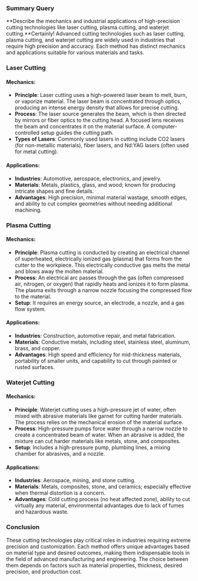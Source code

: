 ### Summary Query

**Describe the mechanics and industrial applications of high-precision cutting technologies like laser cutting, plasma cutting, and waterjet cutting.**Certainly! Advanced cutting technologies such as laser cutting, plasma cutting, and waterjet cutting are widely used in industries that require high precision and accuracy. Each method has distinct mechanics and applications suitable for various materials and tasks.

### Laser Cutting

#### Mechanics:
- **Principle**: Laser cutting uses a high-powered laser beam to melt, burn, or vaporize material. The laser beam is concentrated through optics, producing an intense energy density that allows for precise cutting.
- **Process**: The laser source generates the beam, which is then directed by mirrors or fiber optics to the cutting head. A focused lens receives the beam and concentrates it on the material surface. A computer-controlled setup guides the cutting path.
- **Types of Lasers**: Commonly used lasers in cutting include CO2 lasers (for non-metallic materials), fiber lasers, and Nd:YAG lasers (often used for metal cutting).

#### Applications:
- **Industries**: Automotive, aerospace, electronics, and jewelry.
- **Materials**: Metals, plastics, glass, and wood; known for producing intricate shapes and fine details.
- **Advantages**: High precision, minimal material wastage, smooth edges, and ability to cut complex geometries without needing additional machining.

### Plasma Cutting

#### Mechanics:
- **Principle**: Plasma cutting is conducted by creating an electrical channel of superheated, electrically ionized gas (plasma) that forms from the cutter to the workpiece. This electrically conductive gas melts the metal and blows away the molten material.
- **Process**: An electrical arc passes through the gas (often compressed air, nitrogen, or oxygen) that rapidly heats and ionizes it to form plasma. The plasma exits through a narrow nozzle focusing the compressed flow to the material.
- **Setup**: It requires an energy source, an electrode, a nozzle, and a gas flow system.

#### Applications:
- **Industries**: Construction, automotive repair, and metal fabrication.
- **Materials**: Conductive metals, including steel, stainless steel, aluminum, brass, and copper.
- **Advantages**: High speed and efficiency for mid-thickness materials, portability of smaller units, and capability to cut through painted or rusted surfaces.

### Waterjet Cutting

#### Mechanics:
- **Principle**: Waterjet cutting uses a high-pressure jet of water, often mixed with abrasive materials like garnet for cutting harder materials. The process relies on the mechanical erosion of the material surface.
- **Process**: High-pressure pumps force water through a narrow nozzle to create a concentrated beam of water. When an abrasive is added, the mixture can cut harder materials like metals, stone, and composites.
- **Setup**: Includes a high-pressure pump, plumbing lines, a mixing chamber for abrasives, and a nozzle.

#### Applications:
- **Industries**: Aerospace, mining, and stone cutting.
- **Materials**: Metals, composites, stone, and ceramics; especially effective when thermal distortion is a concern.
- **Advantages**: Cold cutting process (no heat affected zone), ability to cut virtually any material, environmental advantages due to lack of fumes and hazardous waste.

### Conclusion

These cutting technologies play critical roles in industries requiring extreme precision and customization. Each method offers unique advantages based on material type and desired outcomes, making them indispensable tools in the field of advanced manufacturing and engineering. The choice between them depends on factors such as material properties, thickness, desired precision, and production cost.
